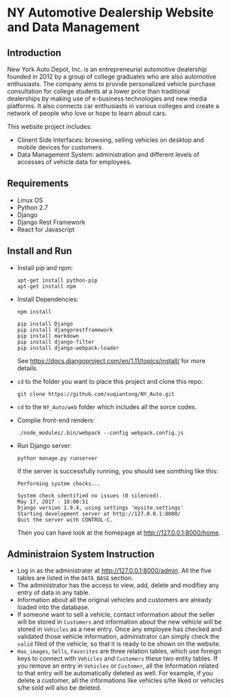 # NY Automotive Dealership Website and Data Management

## Introduction
New York Auto Depot, Inc. is an entrepreneurial automotive dealership founded in 2012 by a group of college graduates who are also automotive enthusiasts. The company aims to provide personalized vehicle purchase consultation for college students at a lower price than traditional dealerships by making use of e-business technologies and new media platforms. It also connects car enthusiasts in various colleges and create a network of people who love or hope to learn about cars.

This website project includes:
- Clinent Side Interfaces: browsing, selling vehicles on desktop and mobile devices for customers.
- Data Management System: administration and different levels of accesses of vehicle data for employees.

## Requirements
- Linux OS
- Python 2.7
- Django
- Django Rest Framework
- React for Javascript

## Install and Run
- Install pip and npm:
  ```
  apt-get install python-pip
  apt-get install npm
  ```
  
- Install Dependencies:
  ```
  npm install

  pip install Django
  pip install djangorestframework
  pip install markdown
  pip install django-filter 
  pip install django-webpack-loader
  ```
  See https://docs.djangoproject.com/en/1.11/topics/install/ for more details.
- `cd` to the folder you want to place this project and clone this repo:
  ```
  git clone https://github.com/xuqiantong/NY_Auto.git
  ```
- `cd` to the `NY_Auto/web` folder which includes all the sorce codes.
- Complie front-end renders:
  ```
  ./node_modules/.bin/webpack --config webpack.config.js
  ```
- Run Django server:
  ```
  python manage.py runserver
  ```
  If the server is successfully running, you should see somthing like this:
  ```
  Performing system checks...

  System check identified no issues (0 silenced).
  May 17, 2017 - 18:00:51
  Django version 1.9.4, using settings 'mysite.settings'
  Starting development server at http://127.0.0.1:8000/
  Quit the server with CONTROL-C.
  ```
  Then you can have look at the homepage at http://127.0.0.1:8000/home.
  
## Administraion System Instruction
- Log in as the administrater at http://127.0.0.1:8000/admin. All the five tables are listed in the `DATA_BASE` section.
- The administrator has the access to view, add, delete and modifiey any entry of data in any table.
- Information about all the original vehicles and customers are already loaded into the database.
- If someone want to sell a vehicle, contact information about the seller will be stored in `Customers` and information about the new vehicle will be stored in `Vehicles` as a new entry. Once any employee has checked and validated those vehicle information, administrator can simply check the `valid` filed of the vehicle, so that it is ready to be shown on the website.
- `Has_images`, `Sells`, `Favorites` are three relation tables, which use foreign keys to connect with `Vehicles` and `Customers` these two entity tables. If you remove an entry in `Vehicles` or `Customer`, all the information related to that entry will be automatically deleted as well. For example, if you delete a customer, all the informations like vehicles s/he liked or vehicles s/he sold will also be deleted. 
